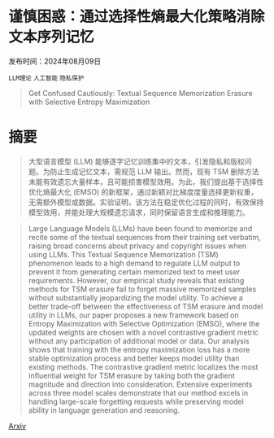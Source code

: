 # 谨慎困惑：通过选择性熵最大化策略消除文本序列记忆

发布时间：2024年08月09日

`LLM理论` `人工智能` `隐私保护`

> Get Confused Cautiously: Textual Sequence Memorization Erasure with Selective Entropy Maximization

# 摘要

> 大型语言模型 (LLM) 能够逐字记忆训练集中的文本，引发隐私和版权问题。为防止生成记忆文本，需规范 LLM 输出。然而，现有 TSM 删除方法未能有效遗忘大量样本，且可能损害模型效用。为此，我们提出基于选择性优化熵最大化 (EMSO) 的新框架，通过新颖对比梯度度量选择更新权重，无需额外模型或数据。实验证明，该方法在稳定优化过程的同时，有效保持模型效用，并能处理大规模遗忘请求，同时保留语言生成和推理能力。

> Large Language Models (LLMs) have been found to memorize and recite some of the textual sequences from their training set verbatim, raising broad concerns about privacy and copyright issues when using LLMs. This Textual Sequence Memorization (TSM) phenomenon leads to a high demand to regulate LLM output to prevent it from generating certain memorized text to meet user requirements. However, our empirical study reveals that existing methods for TSM erasure fail to forget massive memorized samples without substantially jeopardizing the model utility. To achieve a better trade-off between the effectiveness of TSM erasure and model utility in LLMs, our paper proposes a new framework based on Entropy Maximization with Selective Optimization (EMSO), where the updated weights are chosen with a novel contrastive gradient metric without any participation of additional model or data. Our analysis shows that training with the entropy maximization loss has a more stable optimization process and better keeps model utility than existing methods. The contrastive gradient metric localizes the most influential weight for TSM erasure by taking both the gradient magnitude and direction into consideration. Extensive experiments across three model scales demonstrate that our method excels in handling large-scale forgetting requests while preserving model ability in language generation and reasoning.

[Arxiv](https://arxiv.org/abs/2408.04983)